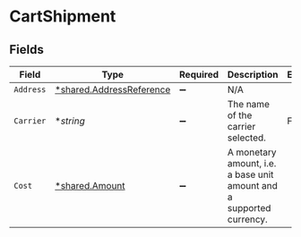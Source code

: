 # CartShipment


## Fields

| Field                                                                | Type                                                                 | Required                                                             | Description                                                          | Example                                                              |
| -------------------------------------------------------------------- | -------------------------------------------------------------------- | -------------------------------------------------------------------- | -------------------------------------------------------------------- | -------------------------------------------------------------------- |
| `Address`                                                            | [*shared.AddressReference](../../models/shared/addressreference.md)  | :heavy_minus_sign:                                                   | N/A                                                                  |                                                                      |
| `Carrier`                                                            | **string*                                                            | :heavy_minus_sign:                                                   | The name of the carrier selected.                                    | FedEx                                                                |
| `Cost`                                                               | [*shared.Amount](../../models/shared/amount.md)                      | :heavy_minus_sign:                                                   | A monetary amount, i.e. a base unit amount and a supported currency. |                                                                      |
